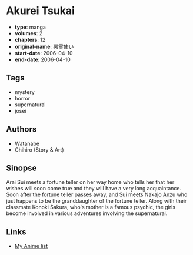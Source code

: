 # Akurei Tsukai

-   **type**: manga
-   **volumes**: 2
-   **chapters**: 12
-   **original-name**: 悪霊使い
-   **start-date**: 2006-04-10
-   **end-date**: 2006-04-10

## Tags

-   mystery
-   horror
-   supernatural
-   josei

## Authors

-   Watanabe
-   Chihiro (Story & Art)

## Sinopse

Arai Sui meets a fortune teller on her way home who tells her that her wishes will soon come true and they will have a very long acquaintance. Soon after the fortune teller passes away, and Sui meets Nakajo Anzu who just happens to be the granddaughter of the fortune teller. Along with their classmate Konoki Sakura, who's mother is a famous psychic, the girls become involved in various adventures involving the supernatural.

## Links

-   [My Anime list](https://myanimelist.net/manga/14540/Akurei_Tsukai)

